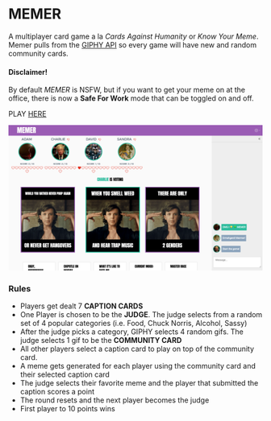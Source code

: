 # MEMER 

A multiplayer card game a la _Cards Against Humanity_ or _Know Your Meme_. Memer pulls from the [GIPHY API](https://developers.giphy.com/) so every game will have new and random community cards.

#### Disclaimer!
By default _MEMER_ is NSFW, but if you want to get your meme on at the office, there is now a **Safe For Work** mode that can be toggled on and off. 

PLAY [HERE](https://i-memer.firebaseapp.com)

![Screenshot][screenshot]

[screenshot]: screenshots/screenshot1.png "MEMER screenshot"

### Rules

* Players get dealt 7 **CAPTION CARDS**
* One Player is chosen to be the **JUDGE**. The judge selects from a random set of 4 popular categories (i.e. Food, Chuck Norris, Alcohol, Sassy)
* After the judge picks a category, GIPHY selects 4 random gifs. The judge selects 1 gif to be the **COMMUNITY CARD**
* All other players select a caption card to play on top of the community card.
* A meme gets generated for each player using the community card and their selected caption card
* The judge selects their favorite meme and the player that submitted the caption scores a point
* The round resets and the next player becomes the judge
* First player to 10 points wins